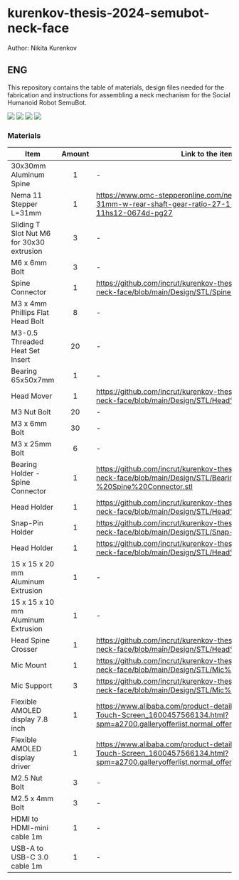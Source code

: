 # kurenkov-thesis-2024-semubot-neck-face
Author: Nikita Kurenkov

## ENG
This repository contains the table of materials, design files needed for the fabrication and instructions for assembling a neck mechanism for the Social Humanoid Robot SemuBot.


![](https://github.com/incrut/kurenkov-thesis-2024-semubot-neck-face/blob/main/Media/Head%20Motor%20movement.gif)
![](https://github.com/incrut/kurenkov-thesis-2024-semubot-neck-face/blob/main/Media/GIF%20-%20Headmove.gif)
![](https://github.com/incrut/kurenkov-thesis-2024-semubot-neck-face/blob/main/Media/GIF%20-%20Headmovenoface.gif)
![](https://github.com/incrut/kurenkov-thesis-2024-semubot-neck-face/blob/main/Media/Neck%20Mechanism%20Assembly%20Build.gif)

### Materials ###

| Item | Amount | Link to the item |
| ---- | :---: |  ---- |
| 30x30mm Aluminum Spine | 1 | - |
| Nema 11 Stepper L=31mm | 1 | https://www.omc-stepperonline.com/nema-11-stepper-l-31mm-w-rear-shaft-gear-ratio-27-1-planetary-gearbox-11hs12-0674d-pg27 |
| Sliding T Slot Nut M6 for 30x30 extrusion | 3 | - |
| M6 x 6mm Bolt | 3 | - |
| Spine Connector | 1 | https://github.com/incrut/kurenkov-thesis-2024-semubot-neck-face/blob/main/Design/STL/Spine%20Connector.stl |
| M3 x 4mm Phillips Flat Head Bolt | 8 | - |
| M3-0.5 Threaded Heat Set Insert | 20 | - |
| Bearing 65x50x7mm | 1 | - |
| Head Mover | 1 | https://github.com/incrut/kurenkov-thesis-2024-semubot-neck-face/blob/main/Design/STL/Head%20Mover.stl |
| M3 Nut Bolt | 20 | - |
| M3 x 6mm Bolt | 30 | - |
| M3 x 25mm Bolt | 6 | - |
| Bearing Holder - Spine Connector | 1 | https://github.com/incrut/kurenkov-thesis-2024-semubot-neck-face/blob/main/Design/STL/Bearing%20Holder%20-%20Spine%20Connector.stl |
| Head Holder | 1 | https://github.com/incrut/kurenkov-thesis-2024-semubot-neck-face/blob/main/Design/STL/Head%20Holder.stl |
| Snap-Pin Holder | 1 | https://github.com/incrut/kurenkov-thesis-2024-semubot-neck-face/blob/main/Design/STL/Snap-Pin%20Holder.stl |
| Head Holder | 1 | https://github.com/incrut/kurenkov-thesis-2024-semubot-neck-face/blob/main/Design/STL/Head%20Holder.stl |
| 15 x 15 x 20 mm Aluminum Extrusion | 1 | - |
| 15 x 15 x 10 mm Aluminum Extrusion | 1 | - |
| Head Spine Crosser | 1 | https://github.com/incrut/kurenkov-thesis-2024-semubot-neck-face/blob/main/Design/STL/Head%20Spine%20Crosser.stl |
| Mic Mount | 1 | https://github.com/incrut/kurenkov-thesis-2024-semubot-neck-face/blob/main/Design/STL/Mic%20Mount.stl |
| Mic Support | 3 | https://github.com/incrut/kurenkov-thesis-2024-semubot-neck-face/blob/main/Design/STL/Mic%20Support.stl |
| Flexible AMOLED display 7.8 inch | 1 | https://www.alibaba.com/product-detail/7-8-Inch-Flexible-Touch-Screen_1600457566134.html?spm=a2700.galleryofferlist.normal_offer.d_title.493366e02wBSTx |
| Flexible AMOLED display driver | 1 | https://www.alibaba.com/product-detail/7-8-Inch-Flexible-Touch-Screen_1600457566134.html?spm=a2700.galleryofferlist.normal_offer.d_title.493366e02wBSTx |
| M2.5 Nut Bolt | 3 | - |
| M2.5 x 4mm Bolt | 3 | - |
| HDMI to HDMI-mini cable 1m | 1 | - |
| USB-A to USB-C 3.0 cable 1m | 1 | - |